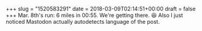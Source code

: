 +++
slug = "1520583291"
date = 2018-03-09T02:14:51+00:00
draft = false
+++
Mar. 8th's run: 6 miles in 00:55. We're getting there. 😆 Also I just noticed Mastodon actually autodetects language of the post.